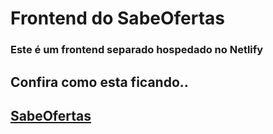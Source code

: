 # Frontend do SabeOfertas

### Este é um frontend separado hospedado no Netlify

## Confira como esta ficando..

## [SabeOfertas](https://sabeofertas.netlify.com/)
